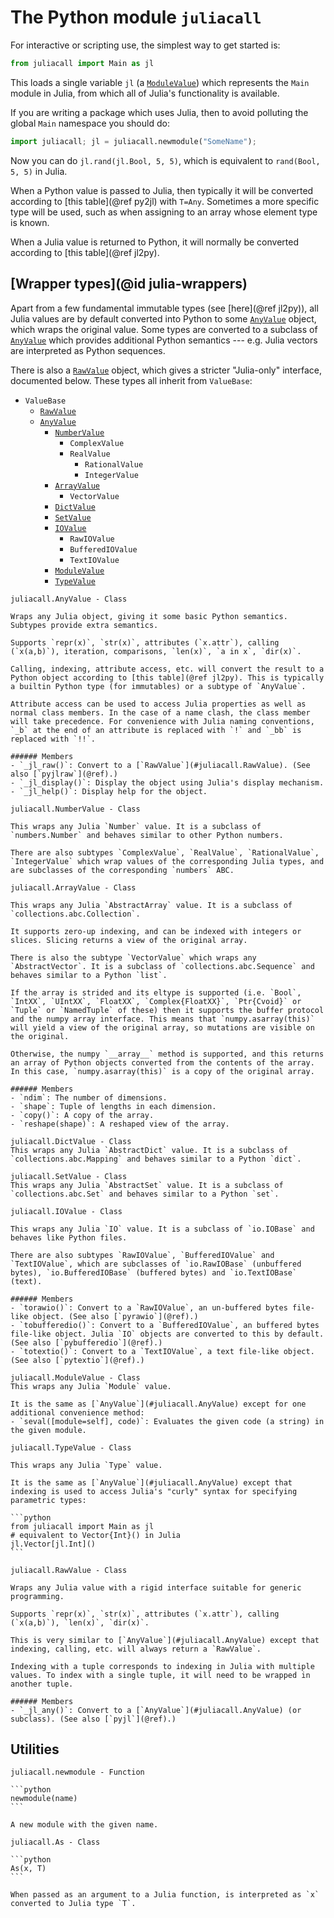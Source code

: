 # The Python module `juliacall`

For interactive or scripting use, the simplest way to get started is:

```python
from juliacall import Main as jl
```

This loads a single variable `jl` (a [`ModuleValue`](#juliacall.ModuleValue)) which represents the `Main` module in Julia, from which all of Julia's functionality is available.

If you are writing a package which uses Julia, then to avoid polluting the global `Main` namespace you should do:

```python
import juliacall; jl = juliacall.newmodule("SomeName");
```

Now you can do `jl.rand(jl.Bool, 5, 5)`, which is equivalent to `rand(Bool, 5, 5)` in Julia.

When a Python value is passed to Julia, then typically it will be converted according to [this table](@ref py2jl) with `T=Any`. Sometimes a more specific type will be used, such as when assigning to an array whose element type is known.

When a Julia value is returned to Python, it will normally be converted according to [this table](@ref jl2py).

## [Wrapper types](@id julia-wrappers)

Apart from a few fundamental immutable types (see [here](@ref jl2py)), all Julia values are by default converted into Python to some [`AnyValue`](#juliacall.AnyValue) object, which wraps the original value. Some types are converted to a subclass of [`AnyValue`](#juliacall.AnyValue) which provides additional Python semantics --- e.g. Julia vectors are interpreted as Python sequences.

There is also a [`RawValue`](#juliacall.RawValue) object, which gives a stricter "Julia-only" interface, documented below. These types all inherit from `ValueBase`:

- `ValueBase`
  - [`RawValue`](#juliacall.RawValue)
  - [`AnyValue`](#juliacall.AnyValue)
    - [`NumberValue`](#juliacall.NumberValue)
      - `ComplexValue`
      - `RealValue`
        - `RationalValue`
        - `IntegerValue`
    - [`ArrayValue`](#juliacall.ArrayValue)
      - `VectorValue`
    - [`DictValue`](#juliacall.DictValue)
    - [`SetValue`](#juliacall.SetValue)
    - [`IOValue`](#juliacall.IOValue)
      - `RawIOValue`
      - `BufferedIOValue`
      - `TextIOValue`
    - [`ModuleValue`](#juliacall.ModuleValue)
    - [`TypeValue`](#juliacall.TypeValue)

`````@customdoc
juliacall.AnyValue - Class

Wraps any Julia object, giving it some basic Python semantics. Subtypes provide extra semantics.

Supports `repr(x)`, `str(x)`, attributes (`x.attr`), calling (`x(a,b)`), iteration, comparisons, `len(x)`, `a in x`, `dir(x)`.

Calling, indexing, attribute access, etc. will convert the result to a Python object according to [this table](@ref jl2py). This is typically a builtin Python type (for immutables) or a subtype of `AnyValue`.

Attribute access can be used to access Julia properties as well as normal class members. In the case of a name clash, the class member will take precedence. For convenience with Julia naming conventions, `_b` at the end of an attribute is replaced with `!` and `_bb` is replaced with `!!`.

###### Members
- `_jl_raw()`: Convert to a [`RawValue`](#juliacall.RawValue). (See also [`pyjlraw`](@ref).)
- `_jl_display()`: Display the object using Julia's display mechanism.
- `_jl_help()`: Display help for the object.
`````

`````@customdoc
juliacall.NumberValue - Class

This wraps any Julia `Number` value. It is a subclass of `numbers.Number` and behaves similar to other Python numbers.

There are also subtypes `ComplexValue`, `RealValue`, `RationalValue`, `IntegerValue` which wrap values of the corresponding Julia types, and are subclasses of the corresponding `numbers` ABC.
`````

`````@customdoc
juliacall.ArrayValue - Class

This wraps any Julia `AbstractArray` value. It is a subclass of `collections.abc.Collection`.

It supports zero-up indexing, and can be indexed with integers or slices. Slicing returns a view of the original array.

There is also the subtype `VectorValue` which wraps any `AbstractVector`. It is a subclass of `collections.abc.Sequence` and behaves similar to a Python `list`.

If the array is strided and its eltype is supported (i.e. `Bool`, `IntXX`, `UIntXX`, `FloatXX`, `Complex{FloatXX}`, `Ptr{Cvoid}` or `Tuple` or `NamedTuple` of these) then it supports the buffer protocol and the numpy array interface. This means that `numpy.asarray(this)` will yield a view of the original array, so mutations are visible on the original.

Otherwise, the numpy `__array__` method is supported, and this returns an array of Python objects converted from the contents of the array. In this case, `numpy.asarray(this)` is a copy of the original array.

###### Members
- `ndim`: The number of dimensions.
- `shape`: Tuple of lengths in each dimension.
- `copy()`: A copy of the array.
- `reshape(shape)`: A reshaped view of the array.
`````

`````@customdoc
juliacall.DictValue - Class
This wraps any Julia `AbstractDict` value. It is a subclass of `collections.abc.Mapping` and behaves similar to a Python `dict`.
`````

`````@customdoc
juliacall.SetValue - Class
This wraps any Julia `AbstractSet` value. It is a subclass of `collections.abc.Set` and behaves similar to a Python `set`.
`````

`````@customdoc
juliacall.IOValue - Class

This wraps any Julia `IO` value. It is a subclass of `io.IOBase` and behaves like Python files.

There are also subtypes `RawIOValue`, `BufferedIOValue` and `TextIOValue`, which are subclasses of `io.RawIOBase` (unbuffered bytes), `io.BufferedIOBase` (buffered bytes) and `io.TextIOBase` (text).

###### Members
- `torawio()`: Convert to a `RawIOValue`, an un-buffered bytes file-like object. (See also [`pyrawio`](@ref).)
- `tobufferedio()`: Convert to a `BufferedIOValue`, an buffered bytes file-like object. Julia `IO` objects are converted to this by default. (See also [`pybufferedio`](@ref).)
- `totextio()`: Convert to a `TextIOValue`, a text file-like object. (See also [`pytextio`](@ref).)
`````

`````@customdoc
juliacall.ModuleValue - Class
This wraps any Julia `Module` value.

It is the same as [`AnyValue`](#juliacall.AnyValue) except for one additional convenience method:
- `seval([module=self], code)`: Evaluates the given code (a string) in the given module.
`````

`````@customdoc
juliacall.TypeValue - Class

This wraps any Julia `Type` value.

It is the same as [`AnyValue`](#juliacall.AnyValue) except that indexing is used to access Julia's "curly" syntax for specifying parametric types:

```python
from juliacall import Main as jl
# equivalent to Vector{Int}() in Julia
jl.Vector[jl.Int]()
```
`````

`````@customdoc
juliacall.RawValue - Class

Wraps any Julia value with a rigid interface suitable for generic programming.

Supports `repr(x)`, `str(x)`, attributes (`x.attr`), calling (`x(a,b)`), `len(x)`, `dir(x)`.

This is very similar to [`AnyValue`](#juliacall.AnyValue) except that indexing, calling, etc. will always return a `RawValue`.

Indexing with a tuple corresponds to indexing in Julia with multiple values. To index with a single tuple, it will need to be wrapped in another tuple.

###### Members
- `_jl_any()`: Convert to a [`AnyValue`](#juliacall.AnyValue) (or subclass). (See also [`pyjl`](@ref).)
`````

## Utilities

`````@customdoc
juliacall.newmodule - Function

```python
newmodule(name)
```

A new module with the given name.
`````

`````@customdoc
juliacall.As - Class

```python
As(x, T)
```

When passed as an argument to a Julia function, is interpreted as `x` converted to Julia type `T`.
`````
